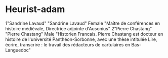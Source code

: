 # Heurist-adam
1"Sandrine Lavaud"	"Sandrine Lavaud"	Female	"Maître de conférences en histoire médiévale, Directrice adjointe d'Ausonius"
2"Pierre Chastang"	"Pierre Chastang"	Male	"Historien Francais. Pierre Chastang est docteur en histoire de l'université Panthéon-Sorbonne, avec une thèse intitulée Lire, écrire, transcrire : le travail des rédacteurs de cartulaires en Bas-Languedoc"
